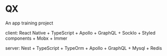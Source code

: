 # QX
An app training project

client: 
React Native + TypeScript + Apollo + GraphQL + SockIo + Styled components + Mobx + Immer

server: 
Nest + TypeScript + TypeOrm + Apollo + GraphQL + Mysql + Redis
